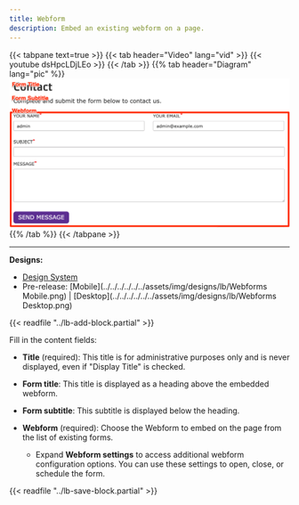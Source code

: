 ```yaml
---
title: Webform
description: Embed an existing webform on a page.
---
```


{{< tabpane text=true >}}
  {{< tab header="Video" lang="vid" >}}
    {{< youtube dsHpcLDjLEo >}}
  {{< /tab >}}
  {{% tab header="Diagram" lang="pic" %}}
![Screenshot of the Webform component with block labels](lb-webform.png)
  {{% /tab %}}
{{< /tabpane >}}

-----

**Designs:**

*   [Design System](../../../../../../assets/img/designs/lb-ui-kit/Forms.jpg)
*   Pre-release: [Mobile](../../../../../../assets/img/designs/lb/Webforms Mobile.png) | [Desktop](../../../../../../assets/img/designs/lb/Webforms Desktop.png)

{{< readfile "../lb-add-block.partial" >}}

Fill in the content fields:

*   **Title** (required): This title is for administrative purposes only and is never displayed, even if "Display Title" is checked.
*   **Form title**: This title is displayed as a heading above the embedded webform.
*   **Form subtitle**: This subtitle is displayed below the heading.
*   **Webform** (required): Choose the Webform to embed on the page from the list of existing forms.

    *   Expand **Webform settings** to access additional webform configuration options. You can use these settings to open, close, or schedule the form.

{{< readfile "../lb-save-block.partial" >}}
